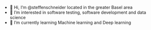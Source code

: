 - 👋 Hi, I’m @steffenschneider located in the greater Basel area
- 👀 I’m interested in software testing, software development and data science
- 🌱 I’m currently learning Machine learning and Deep learning
<!---
steffenschneider/steffenschneider is a ✨ special ✨ repository because its `README.md` (this file) appears on your GitHub profile.
You can click the Preview link to take a look at your changes.
--->
